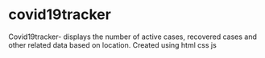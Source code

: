 # covid19tracker
Covid19tracker- displays the number of active cases, recovered cases and other related data based on location. Created using html css js

